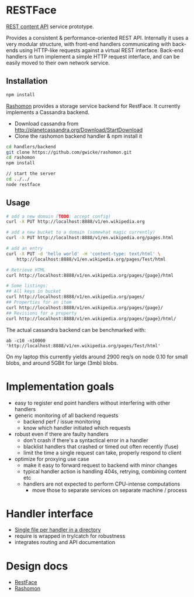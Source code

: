 RESTFace
========

[REST content
API](https://www.mediawiki.org/wiki/Requests_for_comment/Content_API) service prototype.

Provides a consistent & performance-oriented REST API. Internally it uses a
very modular structure, with front-end handlers communicating with back-ends
using HTTP-like requests against a virtual REST interface. Back-end handlers
in turn implement a simple HTTP request interface, and can be easily moved to
their own network service.

## Installation
```sh
npm install
```

[Rashomon](https://github.com/gwicke/rashomon) provides a storage service backend for RestFace. It currently implements a Cassandra backend.


- Download cassandra from
  <http://planetcassandra.org/Download/StartDownload>
- Clone the rashomon backend handler & npm install it
```sh
cd handlers/backend
git clone https://github.com/gwicke/rashomon.git
cd rashomon
npm install

// start the server
cd ../../
node restface
```

Usage
-----
```sh
# add a new domain (TODO: accept config)
curl -X PUT http://localhost:8888/v1/en.wikipedia.org

# add a new bucket to a domain (somewhat magic currently)
curl -X PUT http://localhost:8888/v1/en.wikipedia.org/pages.html

# add an entry
curl -X PUT -d 'hello world' -H 'content-type: text/html' \
    http://localhost:8888/v1/en.wikipedia.org/pages/Test/html

# Retrieve HTML
curl http://localhost:8888/v1/en.wikipedia.org/pages/{page}/html

# Some listings:
## All keys in bucket
curl http://localhost:8888/v1/en.wikipedia.org/pages/
## Properties for an item
curl http://localhost:8888/v1/en.wikipedia.org/pages/{page}/
## Revisions for a property
curl http://localhost:8888/v1/en.wikipedia.org/pages/{page}/html/
```
The actual cassandra backend can be benchmarked with:
```
ab -c10 -n10000 'http://localhost:8888/v1/en.wikipedia.org/pages/Test/html'
```
On my laptop this currently yields around 2900 req/s on node 0.10 for small
blobs, and around 5GBit for large (3mb) blobs.

Implementation goals
====================
- easy to register end point handlers without interfering with other handlers
- generic monitoring of all backend requests
	- backend perf / issue monitoring
	- know which handler initiated which requests
- robust even if there are faulty handlers
	- don't crash if there's a syntactical error in a handler
	- blacklist handlers that crashed or timed out often recently (fuse)
	- limit the time a single request can take, properly respond to client
- optimize for proxying use case
	- make it easy to forward request to backend with minor changes
	- typical handler action is handling 404s, retrying, combining content etc
	- handlers are not expected to perform CPU-intense computations
		- move those to separate services on separate machine / process

Handler interface
=================
- [Single file per handler in a directory](https://github.com/gwicke/restface/blob/master/handlers/)
- require is wrapped in try/catch for robustness
- integrates routing and API documentation

Design docs
===========

- [RestFace](https://github.com/gwicke/restface/blob/master/doc/)
- [Rashomon](https://github.com/gwicke/rashomon/blob/master/doc/)

